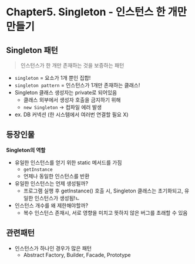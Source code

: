 # Chapter5. Singleton - 인스턴스 한 개만 만들기

## Singleton 패턴

> 인스턴스가 한 개만 존재하는 것을 보증하는 패턴

- `singleton` = 요소가 1개 뿐인 집합!
- `singleton pattern` = 인스턴스가 1개만 존재하는 클래스!
- Singleton 클래스 생성자는 private로 되어있음
  - 클래스 외부에서 생성자 호출을 금지하기 위해
  - `new Singleton` -> 컴파일 에러 발생
- ex. DB 커넥션 (한 시스템에서 여러번 연결할 필요 X)

## 등장인물

**Singleton의 역할**

- 유일한 인스턴스를 얻기 위한 static 메서드를 가짐
  - `getInstance`
  - 언제나 동일한 인스턴스를 반환
- 유일한 인스턴스는 언제 생성될까?
  - 프로그램 실행 후 getInstance() 호출 시, Singleton 클래스는 초기화되고, 유일한 인스턴스가 생성됨!ㄴ
- 인스턴스 개수를 왜 제한해야할까?
  - 복수 인스턴스 존재시, 서로 영향을 미치고 뜻하지 않은 버그를 초래할 수 있음

## 관련패턴

- 인스턴스가 하나인 경우가 많은 패턴
  - Abstract Factory, Builder, Facade, Prototype
